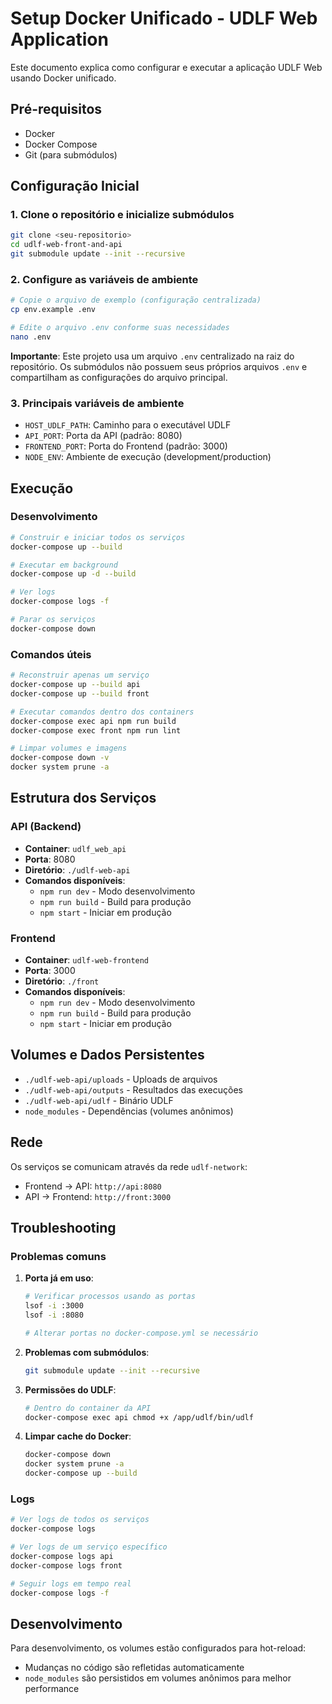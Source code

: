 # Setup Docker Unificado - UDLF Web Application

Este documento explica como configurar e executar a aplicação UDLF Web usando Docker unificado.

## Pré-requisitos

- Docker
- Docker Compose
- Git (para submódulos)

## Configuração Inicial

### 1. Clone o repositório e inicialize submódulos

```bash
git clone <seu-repositorio>
cd udlf-web-front-and-api
git submodule update --init --recursive
```

### 2. Configure as variáveis de ambiente

```bash
# Copie o arquivo de exemplo (configuração centralizada)
cp env.example .env

# Edite o arquivo .env conforme suas necessidades
nano .env
```

**Importante**: Este projeto usa um arquivo `.env` centralizado na raiz do repositório. Os submódulos não possuem seus próprios arquivos `.env` e compartilham as configurações do arquivo principal.

### 3. Principais variáveis de ambiente

- `HOST_UDLF_PATH`: Caminho para o executável UDLF
- `API_PORT`: Porta da API (padrão: 8080)
- `FRONTEND_PORT`: Porta do Frontend (padrão: 3000)
- `NODE_ENV`: Ambiente de execução (development/production)

## Execução

### Desenvolvimento

```bash
# Construir e iniciar todos os serviços
docker-compose up --build

# Executar em background
docker-compose up -d --build

# Ver logs
docker-compose logs -f

# Parar os serviços
docker-compose down
```

### Comandos úteis

```bash
# Reconstruir apenas um serviço
docker-compose up --build api
docker-compose up --build front

# Executar comandos dentro dos containers
docker-compose exec api npm run build
docker-compose exec front npm run lint

# Limpar volumes e imagens
docker-compose down -v
docker system prune -a
```

## Estrutura dos Serviços

### API (Backend)
- **Container**: `udlf_web_api`
- **Porta**: 8080
- **Diretório**: `./udlf-web-api`
- **Comandos disponíveis**:
  - `npm run dev` - Modo desenvolvimento
  - `npm run build` - Build para produção
  - `npm start` - Iniciar em produção

### Frontend
- **Container**: `udlf-web-frontend`
- **Porta**: 3000
- **Diretório**: `./front`
- **Comandos disponíveis**:
  - `npm run dev` - Modo desenvolvimento
  - `npm run build` - Build para produção
  - `npm start` - Iniciar em produção

## Volumes e Dados Persistentes

- `./udlf-web-api/uploads` - Uploads de arquivos
- `./udlf-web-api/outputs` - Resultados das execuções
- `./udlf-web-api/udlf` - Binário UDLF
- `node_modules` - Dependências (volumes anônimos)

## Rede

Os serviços se comunicam através da rede `udlf-network`:
- Frontend → API: `http://api:8080`
- API → Frontend: `http://front:3000`

## Troubleshooting

### Problemas comuns

1. **Porta já em uso**:
   ```bash
   # Verificar processos usando as portas
   lsof -i :3000
   lsof -i :8080
   
   # Alterar portas no docker-compose.yml se necessário
   ```

2. **Problemas com submódulos**:
   ```bash
   git submodule update --init --recursive
   ```

3. **Permissões do UDLF**:
   ```bash
   # Dentro do container da API
   docker-compose exec api chmod +x /app/udlf/bin/udlf
   ```

4. **Limpar cache do Docker**:
   ```bash
   docker-compose down
   docker system prune -a
   docker-compose up --build
   ```

### Logs

```bash
# Ver logs de todos os serviços
docker-compose logs

# Ver logs de um serviço específico
docker-compose logs api
docker-compose logs front

# Seguir logs em tempo real
docker-compose logs -f
```

## Desenvolvimento

Para desenvolvimento, os volumes estão configurados para hot-reload:
- Mudanças no código são refletidas automaticamente
- `node_modules` são persistidos em volumes anônimos para melhor performance
